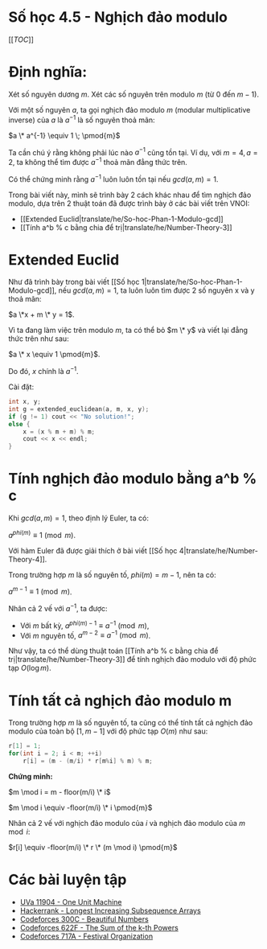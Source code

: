 # Số học 4.5 - Nghịch đảo modulo

[[_TOC_]]

# Định nghĩa:

Xét số nguyên dương $m$. Xét các số nguyên trên modulo $m$ (từ 0 đến $m-1$).

Với một số nguyên $a$, ta gọi nghịch đảo modulo $m$ (modular multiplicative inverse) của $a$ là $a^{-1}$ là số nguyên thoả mãn:

$a \* a^{-1} \equiv 1 \; \pmod{m}$

Ta cần chú ý rằng không phải lúc nào $a^{-1}$ cũng tồn tại. Ví dụ, với $m = 4, a = 2$, ta không thể tìm được $a^{-1}$ thoả mãn đẳng thức trên.

Có thể chứng minh rằng $a^{-1}$ luôn luôn tồn tại nếu $gcd(a, m) = 1$.

Trong bài viết này, mình sẽ trình bày 2 cách khác nhau để tìm nghịch đảo modulo, dựa trên 2 thuật toán đã được trình bày ở các bài viết trên VNOI:

- [[Extended Euclid|translate/he/So-hoc-Phan-1-Modulo-gcd]]
- [[Tính a^b % c bằng chia để trị|translate/he/Number-Theory-3]]

# Extended Euclid

Như đã trình bày trong bài viết [[Số học 1|translate/he/So-hoc-Phan-1-Modulo-gcd]], nếu $gcd(a, m) = 1$, ta luôn luôn tìm được 2 số nguyên x và y thoả mãn:

$a \*x + m \* y = 1$.

Vì ta đang làm việc trên modulo $m$, ta có thể bỏ $m \* y$ và viết lại đẳng thức trên như sau:

$a \* x \equiv 1 \pmod{m}$.

Do đó, $x$ chính là $a^{-1}$.

Cài đặt:

```cpp
int x, y;
int g = extended_euclidean(a, m, x, y);
if (g != 1) cout << "No solution!";
else {
    x = (x % m + m) % m;
    cout << x << endl;
}
```

# Tính nghịch đảo modulo bằng a^b % c

Khi $gcd(a, m) = 1$, theo định lý Euler, ta có:

$a^{phi(m)} \equiv 1 \pmod{m}$.

Với hàm Euler đã được giải thích ở bài viết [[Số học 4|translate/he/Number-Theory-4]].

Trong trường hợp $m$ là số nguyên tố, $phi(m) = m - 1$, nên ta có:

$a^{m-1} \equiv 1 \pmod{m}$.

Nhân cả 2 vế với $a^{-1}$, ta được:

- Với $m$ bất kỳ, $a^{phi(m) - 1} \equiv a^{-1} \pmod{m}$,
- Với $m$ nguyên tố, $a^{m-2} \equiv a^{-1} \pmod{m}$.

Như vậy, ta có thể dùng thuật toán [[Tính a^b % c bằng chia để trị|translate/he/Number-Theory-3]] để tính nghịch đảo modulo với độ phức tạp $O(\log{m})$.

# Tính tất cả nghịch đảo modulo m

Trong trường hợp $m$ là số nguyên tố, ta cũng có thể tính tất cả nghịch đảo modulo của toàn bộ $[1, m-1]$ với độ phức tạp $O(m)$ như sau:

```cpp
r[1] = 1;
for(int i = 2; i < m; ++i)
    r[i] = (m - (m/i) * r[m%i] % m) % m;
```

**Chứng minh:**

$m \mod i = m - floor(m/i) \* i$

$m \mod i \equiv -floor(m/i) \* i \pmod{m}$

Nhân cả 2 vế với nghịch đảo modulo của $i$ và nghịch đảo modulo của $m \mod i$:

$r[i] \equiv -floor(m/i) \* r \* (m \mod i) \pmod{m}$

# Các bài luyện tập

*   [UVa 11904 - One Unit Machine](https://uva.onlinejudge.org/index.php?option=com_onlinejudge&Itemid=8&page=show_problem&problem=3055)
*   [Hackerrank - Longest Increasing Subsequence Arrays](https://www.hackerrank.com/contests/world-codesprint-5/challenges/longest-increasing-subsequence-arrays)
*   [Codeforces 300C - Beautiful Numbers](http://codeforces.com/problemset/problem/300/C)
*   [Codeforces 622F - The Sum of the k-th Powers](http://codeforces.com/problemset/problem/622/F)
*   [Codeforces 717A - Festival Organization](http://codeforces.com/problemset/problem/717/A)